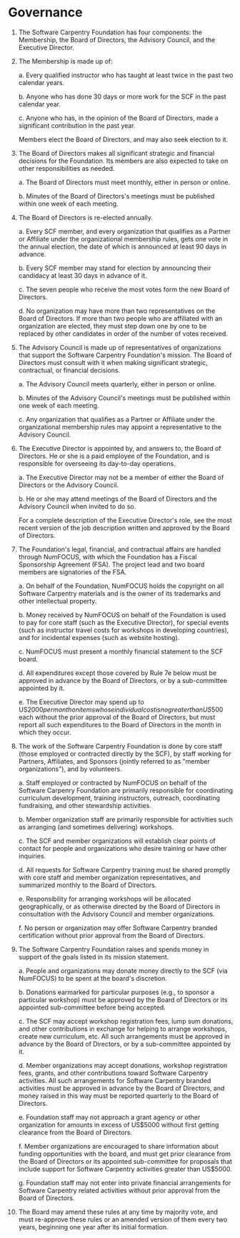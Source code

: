Governance
==========

1.  The Software Carpentry Foundation has four components: the
    Membership, the Board of Directors, the Advisory Council, and the
    Executive Director.

2.  The Membership is made up of:

    a.  Every qualified instructor who has taught at least twice in the
        past two calendar years.

    b.  Anyone who has done 30 days or more work for the SCF in the past
        calendar year.

    c.  Anyone who has, in the opinion of the Board of Directors, made a
        significant contribution in the past year.

    Members elect the Board of Directors, and may also seek election to
    it.

3.  The Board of Directors makes all significant strategic and
    financial decisions for the Foundation.  Its members are also
    expected to take on other responsibilities as needed.

    a.  The Board of Directors must meet monthly, either in person or
        online.

    b.  Minutes of the Board of Directors's meetings must be published
        within one week of each meeting.

4.  The Board of Directors is re-elected annually.

    a.  Every SCF member, and every organization that qualifies as a
        Partner or Affiliate under the organizational membership
        rules, gets one vote in the annual election, the date of which
        is announced at least 90 days in advance.

    b.  Every SCF member may stand for election by announcing their
        candidacy at least 30 days in advance of it.

    c.  The seven people who receive the most votes form the new Board
        of Directors.

    d.  No organization may have more than two representatives on the
        Board of Directors.  If more than two people who are
        affiliated with an organization are elected, they must step
        down one by one to be replaced by other candidates in order of
        the number of votes received.

5.  The Advisory Council is made up of representatives of organizations
    that support the Software Carpentry Foundation's mission.  The
    Board of Directors must consult with it when making significant
    strategic, contractual, or financial decisions.

    a.  The Advisory Council meets quarterly, either in person or online.

    b.  Minutes of the Advisory Council's meetings must be published
        within one week of each meeting.

    c.  Any organization that qualifies as a Partner or Affiliate
        under the organizational membership rules may appoint a
        representative to the Advisory Council.

5.  The Executive Director is appointed by, and answers to, the Board
    of Directors.  He or she is a paid employee of the Foundation, and
    is responsible for overseeing its day-to-day operations.

    a.  The Executive Director may not be a member of either the Board
        of Directors or the Advisory Council.

    b.  He or she may attend meetings of the Board of Directors and
        the Advisory Council when invited to do so.

    For a complete description of the Executive Director's role, see
    the most recent version of the job description written and approved
    by the Board of Directors.

7.  The Foundation's legal, financial, and contractual affairs are
    handled through NumFOCUS, with which the Foundation has a Fiscal
    Sponsorship Agreement (FSA).  The project lead and two board
    members are signatories of the FSA.

    a.  On behalf of the Foundation, NumFOCUS holds the copyright on
        all Software Carpentry materials and is the owner of its
        trademarks and other intellectual property.

    b.  Money received by NumFOCUS on behalf of the Foundation is used
        to pay for core staff (such as the Executive Director), for
        special events (such as instructor travel costs for workshops
        in developing countries), and for incidental expenses (such as
        website hosting).

    c.  NumFOCUS must present a monthly financial statement to the SCF
        board.

    d.  All expenditures except those covered by Rule 7e below must be
        approved in advance by the Board of Directors, or by a
        sub-committee appointed by it.

    e.  The Executive Director may spend up to US$2000 per month on
        items whose individual cost is no greater than US$500 each
        without the prior approval of the Board of Directors, but must
        report all such expenditures to the Board of Directors in the
        month in which they occur.

8.  The work of the Software Carpentry Foundation is done by core
    staff (those employed or contracted directly by the SCF), by staff
    working for Partners, Affiliates, and Sponsors (jointly referred
    to as "member organizations"), and by volunteers.

    a.  Staff employed or contracted by NumFOCUS on behalf of the
        Software Carpenry Foundation are primarily responsible for
        coordinating curriculum development, training instructors,
        outreach, coordinating fundraising, and other stewardship
        activities.

    b.  Member organization staff are primarily responsible for
        activities such as arranging (and sometimes delivering)
        workshops.

    c.  The SCF and member organizations will establish clear points
        of contact for people and organizations who desire training or
        have other inquiries.

    d.  All requests for Software Carpentry training must be shared
        promptly with core staff and member organization
        representatives, and summarized monthly to the Board of
        Directors.

    e.  Responsibility for arranging workshops will be allocated
        geographically, or as otherwise directed by the Board of
        Directors in consultation with the Advisory Council and member
        organizations.

    f.  No person or organization may offer Software Carpentry branded
        certification without prior approval from the Board of
        Directors.

9.  The Software Carpentry Foundation raises and spends money in
    support of the goals listed in its mission statement.

    a.  People and organizations may donate money directly to the SCF
        (via NumFOCUS) to be spent at the board's discretion.

    b.  Donations earmarked for particular purposes (e.g., to sponsor
        a particular workshop) must be approved by the Board of
        Directors or its appointed sub-committee before being
        accepted.

    c.  The SCF may accept workshop registration fees, lump sum
        donations, and other contributions in exchange for helping to
        arrange workshops, create new curriculum, etc.  All such
        arrangements must be approved in advance by the Board of
        Directors, or by a sub-committee appointed by it.

    d.  Member organizations may accept donations, workshop
        registration fees, grants, and other contributions toward
        Software Carpentry activities.  All such arrangements for
        Software Carpentry branded activities must be approved in
        advance by the Board of Directors, and money raised in this
        way must be reported quarterly to the Board of Directors.
   
    e.  Foundation staff may not approach a grant agency or other
        organization for amounts in excess of US$5000 without first
        getting clearance from the Board of Directors.

    f.  Member organizations are encouraged to share information about
        funding opportunities with the board, and must get prior
        clearance from the Board of Directors or its appointed
        sub-committee for proposals that include support for Software
        Carpentry activities greater than US$5000.

    g.  Foundation staff may not enter into private financial
        arrangements for Software Carpentry related activities without
        prior approval from the Board of Directors.

10. The Board may amend these rules at any time by majority vote, and
    must re-approve these rules or an amended version of them every two
    years, beginning one year after its initial formation.

